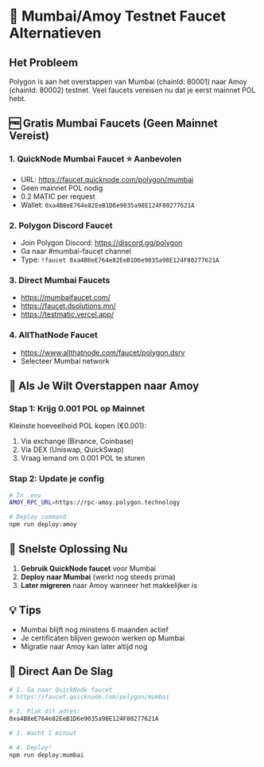 # 🚰 Mumbai/Amoy Testnet Faucet Alternatieven

## Het Probleem
Polygon is aan het overstappen van Mumbai (chainId: 80001) naar Amoy (chainId: 80002) testnet. Veel faucets vereisen nu dat je eerst mainnet POL hebt.

## 🆓 Gratis Mumbai Faucets (Geen Mainnet Vereist)

### 1. **QuickNode Mumbai Faucet** ⭐ Aanbevolen
- URL: https://faucet.quicknode.com/polygon/mumbai
- Geen mainnet POL nodig
- 0.2 MATIC per request
- Wallet: `0xa4B8eE764e82EeB1D6e9035a98E124F80277621A`

### 2. **Polygon Discord Faucet**
- Join Polygon Discord: https://discord.gg/polygon
- Ga naar #mumbai-faucet channel
- Type: `!faucet 0xa4B8eE764e82EeB1D6e9035a98E124F80277621A`

### 3. **Direct Mumbai Faucets**
- https://mumbaifaucet.com/
- https://faucet.dsolutions.mn/
- https://testmatic.vercel.app/

### 4. **AllThatNode Faucet**
- https://www.allthatnode.com/faucet/polygon.dsrv
- Selecteer Mumbai network

## 🔄 Als Je Wilt Overstappen naar Amoy

### Stap 1: Krijg 0.001 POL op Mainnet
Kleinste hoeveelheid POL kopen (€0.001):
1. Via exchange (Binance, Coinbase)
2. Via DEX (Uniswap, QuickSwap)
3. Vraag iemand om 0.001 POL te sturen

### Stap 2: Update je config
```bash
# In .env
AMOY_RPC_URL=https://rpc-amoy.polygon.technology

# Deploy command
npm run deploy:amoy
```

## 🎯 Snelste Oplossing Nu

1. **Gebruik QuickNode faucet** voor Mumbai
2. **Deploy naar Mumbai** (werkt nog steeds prima)
3. **Later migreren** naar Amoy wanneer het makkelijker is

## 💡 Tips

- Mumbai blijft nog minstens 6 maanden actief
- Je certificaten blijven gewoon werken op Mumbai
- Migratie naar Amoy kan later altijd nog

## 🚀 Direct Aan De Slag

```bash
# 1. Ga naar QuickNode faucet
# https://faucet.quicknode.com/polygon/mumbai

# 2. Plak dit adres:
0xa4B8eE764e82EeB1D6e9035a98E124F80277621A

# 3. Wacht 1 minuut

# 4. Deploy!
npm run deploy:mumbai
```